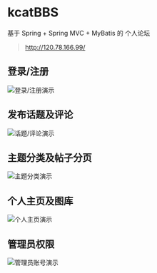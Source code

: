 # kcatBBS

基于 Spring + Spring MVC + MyBatis 的 个人论坛

> http://120.78.166.99/

## 登录/注册
![登录/注册演示](https://s1.ax1x.com/2020/07/07/UAp3uD.gif)

## 发布话题及评论
![话题/评论演示](https://s1.ax1x.com/2020/07/07/UAp8De.gif)

## 主题分类及帖子分页
![主题分类演示](https://s1.ax1x.com/2020/07/07/UApGHH.gif)

## 个人主页及图库
![个人主页演示](https://s1.ax1x.com/2020/07/07/UAFvHU.gif)

## 管理员权限
![管理员账号演示](https://s1.ax1x.com/2020/07/07/UAkn4H.gif)
